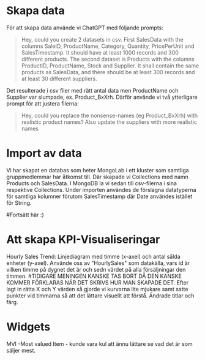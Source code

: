 # Skapa data
För att skapa data använde vi ChatGPT med följande prompts:
> Hey, could you create 2 datasets in csv. First SalesData with the columns SaleID, ProductName, Category, Quantity, PricePerUnit and SalesTimestamp. It should have at least 1000 records and 300 different products. The second dataset is Products with the columns ProductID, ProductName, Stock and Supplier. It shall contain the same products as SalesData, and there should be at least 300 records and at least 30 different suppliers.

Det resulterade i csv filer med rätt antal data men ProductName och Supplier var slumpade, ex. Product_BxXrh. Därför använde vi två ytterligare prompt för att justera filerna:
> Hey, could you replace the nonsense-names (eg Product_BxXrh) with realistic product names?
> Also update the suppliers with more realistic names

# Import av data
Vi har skapat en databas som heter MongoLab i ett kluster som samtliga gruppmedlemmar har åtkomst till. Där skapade vi Collections med namn Products och SalesData. I MongoDB la vi sedan till csv-filerna i sina respektive Collections. Under importen användes de förslagna datatyperna för samtliga kolumner förutom SalesTimestamp där Date användes istället för String.


#Fortsätt här :)


# Att skapa KPI-Visualiseringar


Hourly Sales Trend: Linjediagram med timme (x-axel) och antal sålda enheter (y-axel). Använde oss av "HourlySales" som datakälla, vars id är vilken timme på dygnet det är och sedn värdet på alla försäljningar den timmen. #TIDIGARE MENINGEN KANSKE TAS BORT DÅ DEN KANSKE KOMMER FÖRKLARAS NÄR DET SKRIVS HUR MAN SKAPADE DET. 
Efter lagt in rätta X och Y värden så gjorde vi kurvorna lite mjukare samt satte punkter vid timmarna så att det lättare visuellt att förstå. Ändrade titlar och färg. 


# Widgets

MVI -Most valued Item - kunde vara kul att ännu lättare se vad det är som säljer mest. 
